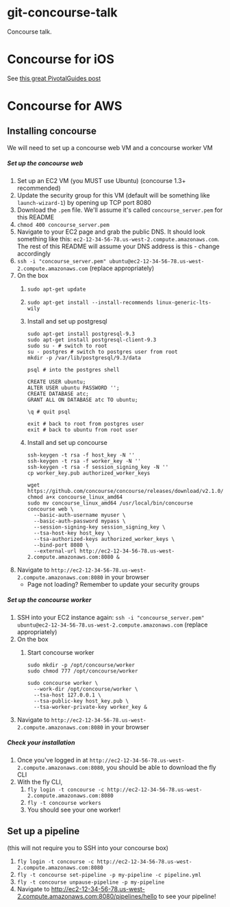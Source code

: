 # git-concourse-talk
Concourse talk.

# Concourse for iOS

See [this great PivotalGuides post](http://pivotal-guides.cfapps.io/frameworks/ios/ios-ci-concourse/)

# Concourse for AWS

## Installing concourse

We will need to set up a concourse web VM and a concourse worker VM

##### Set up the concourse web

1. Set up an EC2 VM (you MUST use Ubuntu) (concourse 1.3+ recommended)
1. Update the security group for this VM (default will be something like `launch-wizard-1`) by opening up TCP port 8080
1. Download the `.pem` file. We'll assume it's called `concourse_server.pem` for this README
1. `chmod 400 concourse_server.pem`
1. Navigate to your EC2 page and grab the public DNS. It should look something like this: `ec2-12-34-56-78.us-west-2.compute.amazonaws.com`. The rest of this README will assume your DNS address is this - change accordingly
1. `ssh -i "concourse_server.pem" ubuntu@ec2-12-34-56-78.us-west-2.compute.amazonaws.com` (replace appropriately)
1. On the box
    1. `sudo apt-get update`
    1. `sudo apt-get install --install-recommends linux-generic-lts-wily `
    1. Install and set up postgresql
    
        ```
        sudo apt-get install postgresql-9.3
        sudo apt-get install postgresql-client-9.3
        sudo su - # switch to root
        su - postgres # switch to postgres user from root
        mkdir -p /var/lib/postgresql/9.3/data
        
        psql # into the postgres shell
        
        CREATE USER ubuntu;
        ALTER USER ubuntu PASSWORD '';
        CREATE DATABASE atc;
        GRANT ALL ON DATABASE atc TO ubuntu;
        
        \q # quit psql
        
        exit # back to root from postgres user
        exit # back to ubuntu from root user
        ```

    1. Install and set up concourse
    
        ```
        ssh-keygen -t rsa -f host_key -N ''
        ssh-keygen -t rsa -f worker_key -N ''
        ssh-keygen -t rsa -f session_signing_key -N ''
        cp worker_key.pub authorized_worker_keys
        
        wget https://github.com/concourse/concourse/releases/download/v2.1.0/concourse_linux_amd64
        chmod a+x concourse_linux_amd64
        sudo mv concourse_linux_amd64 /usr/local/bin/concourse
        concourse web \
          --basic-auth-username myuser \
          --basic-auth-password mypass \
          --session-signing-key session_signing_key \
          --tsa-host-key host_key \
          --tsa-authorized-keys authorized_worker_keys \
          --bind-port 8080 \
          --external-url http://ec2-12-34-56-78.us-west-2.compute.amazonaws.com:8080 &
        ```
1. Navigate to `http://ec2-12-34-56-78.us-west-2.compute.amazonaws.com:8080` in your browser
    - Page not loading? Remember to update your security groups

##### Set up the concourse worker

1. SSH into your EC2 instance again: `ssh -i "concourse_server.pem" ubuntu@ec2-12-34-56-78.us-west-2.compute.amazonaws.com` (replace appropriately)
1. On the box
    1. Start concourse worker
    
        ```
        sudo mkdir -p /opt/concourse/worker
        sudo chmod 777 /opt/concourse/worker
        
        sudo concourse worker \
          --work-dir /opt/concourse/worker \
          --tsa-host 127.0.0.1 \
          --tsa-public-key host_key.pub \
          --tsa-worker-private-key worker_key &
        ```
1. Navigate to `http://ec2-12-34-56-78.us-west-2.compute.amazonaws.com:8080` in your browser

##### Check your installation

1. Once you've logged in at `http://ec2-12-34-56-78.us-west-2.compute.amazonaws.com:8080`, you should be able to download the fly CLI
1. With the fly CLI,
    1. `fly login -t concourse -c http://ec2-12-34-56-78.us-west-2.compute.amazonaws.com:8080`
    1. `fly -t concourse workers`
    1. You should see your one worker!
    
## Set up a pipeline

(this will not require you to SSH into your concourse box)

1. `fly login -t concourse -c http://ec2-12-34-56-78.us-west-2.compute.amazonaws.com:8080`
1. `fly -t concourse set-pipeline -p my-pipeline -c pipeline.yml`
1. `fly -t concourse unpause-pipeline -p my-pipeline`
1. Navigate to http://ec2-12-34-56-78.us-west-2.compute.amazonaws.com:8080/pipelines/hello to see your pipeline!